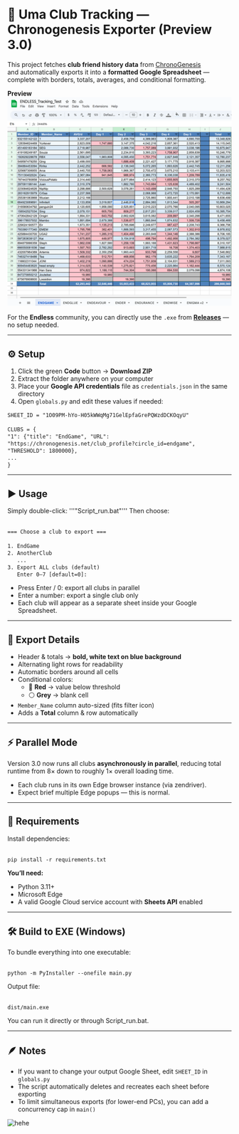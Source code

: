 # **📄 Uma Club Tracking — Chronogenesis Exporter (Preview 3.0)**

This project fetches **club friend history data** from [ChronoGenesis](https://chronogenesis.net/)  
and automatically exports it into a **formatted Google Spreadsheet** — complete with borders, totals, averages, and conditional formatting.

**Preview**
![preview](assets/preview.png)

For the **Endless** community, you can directly use the `.exe` from **[Releases](../../releases)** — no setup needed.

---

## ⚙️ Setup

1. Click the green **Code** button → **Download ZIP**
2. Extract the folder anywhere on your computer
3. Place your **Google API credentials** file as `credentials.json` in the same directory
4. Open `globals.py` and edit these values if needed:

```
SHEET_ID = "1O09PM-hYo-H05kWWqMg71GelEpfaGrePQWzdDCKOqyU"

CLUBS = {
"1": {"title": "EndGame", "URL": "https://chronogenesis.net/club_profile?circle_id=endgame", "THRESHOLD": 1800000},
...
}
```

---

## ▶️ Usage

Simply double-click:
'''"Script_run.bat"'''
Then choose:

```

=== Choose a club to export ===

1. EndGame
2. AnotherClub
   ...
3. Export ALL clubs (default)
   Enter 0–7 [default=0]:

```

- Press Enter / 0: export all clubs in parallel
- Enter a number: export a single club only
- Each club will appear as a separate sheet inside your Google Spreadsheet.

---

## 🧾 Export Details

- Header & totals → **bold, white text on blue background**
- Alternating light rows for readability
- Automatic borders around all cells
- Conditional colors:
  - 🔴 **Red** → value below threshold
  - ⚪ **Grey** → blank cell
- `Member_Name` column auto-sized (fits filter icon)
- Adds a **Total** column & row automatically

---

## ⚡ Parallel Mode

Version 3.0 now runs all clubs **asynchronously in parallel**, reducing total runtime from 8× down to roughly 1× overall loading time.

- Each club runs in its own Edge browser instance (via zendriver).
- Expect brief multiple Edge popups — this is normal.

---

## 🧰 Requirements

Install dependencies:

```

pip install -r requirements.txt

```

**You’ll need:**

- Python 3.11+
- Microsoft Edge
- A valid Google Cloud service account with **Sheets API** enabled

---

## 🛠 Build to EXE (Windows)

To bundle everything into one executable:

```

python -m PyInstaller --onefile main.py

```

Output file:

```

dist/main.exe

```

You can run it directly or through Script_run.bat.

---

## 🪶 Notes

- If you want to change your output Google Sheet, edit `SHEET_ID` in `globals.py`
- The script automatically deletes and recreates each sheet before exporting
- To limit simultaneous exports (for lower-end PCs), you can add a concurrency cap in `main()`

![hehe](assets/evernight.gif)
